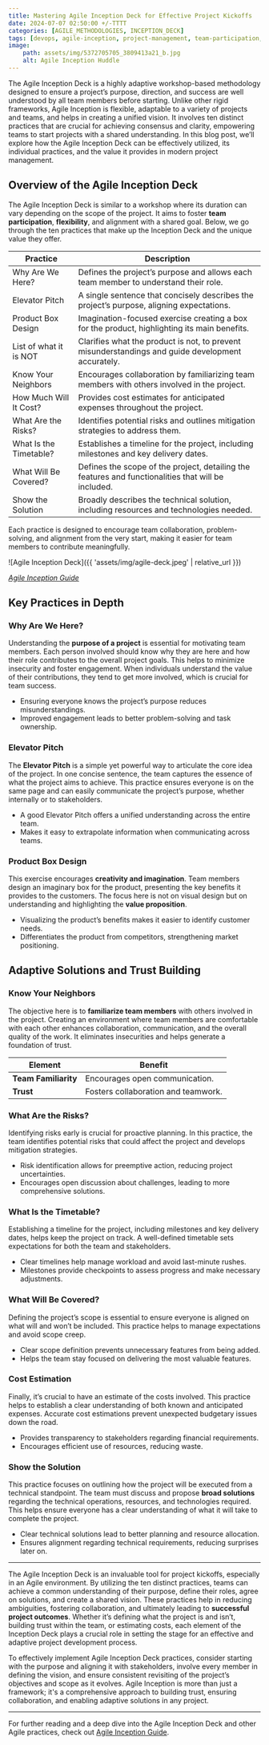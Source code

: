 ```yaml
---
title: Mastering Agile Inception Deck for Effective Project Kickoffs 
date: 2024-07-07 02:50:00 +/-TTTT
categories: [AGILE_METHODOLOGIES, INCEPTION_DECK]
tags: [devops, agile-inception, project-management, team-participation, flexible-methodology, adaptive-solutions, cost-estimation, problem-definition, design-thinking, product-benefits, customer-perspective, collaboration-trust] 
image:
    path: assets/img/5372705705_3809413a21_b.jpg
    alt: Agile Inception Huddle
---
```


The Agile Inception Deck is a highly adaptive workshop-based methodology designed to ensure a project’s purpose, direction, and success are well understood by all team members before starting. Unlike other rigid frameworks, Agile Inception is flexible, adaptable to a variety of projects and teams, and helps in creating a unified vision. It involves ten distinct practices that are crucial for achieving consensus and clarity, empowering teams to start projects with a shared understanding. In this blog post, we’ll explore how the Agile Inception Deck can be effectively utilized, its individual practices, and the value it provides in modern project management.

## Overview of the Agile Inception Deck

The Agile Inception Deck is similar to a workshop where its duration can vary depending on the scope of the project. It aims to foster **team participation**, **flexibility**, and alignment with a shared goal. Below, we go through the ten practices that make up the Inception Deck and the unique value they offer.

| Practice             | Description                                                                                   |
|----------------------|-----------------------------------------------------------------------------------------------|
| Why Are We Here?     | Defines the project’s purpose and allows each team member to understand their role.           |
| Elevator Pitch       | A single sentence that concisely describes the project’s purpose, aligning expectations.       |
| Product Box Design   | Imagination-focused exercise creating a box for the product, highlighting its main benefits.   |
| List of what it is NOT | Clarifies what the product is not, to prevent misunderstandings and guide development accurately. |
| Know Your Neighbors  | Encourages collaboration by familiarizing team members with others involved in the project.    |
| How Much Will It Cost? | Provides cost estimates for anticipated expenses throughout the project.                      |
| What Are the Risks?  | Identifies potential risks and outlines mitigation strategies to address them.                 |
| What Is the Timetable? | Establishes a timeline for the project, including milestones and key delivery dates.          |
| What Will Be Covered? | Defines the scope of the project, detailing the features and functionalities that will be included. |
| Show the Solution    | Broadly describes the technical solution, including resources and technologies needed.         |

Each practice is designed to encourage team collaboration, problem-solving, and alignment from the very start, making it easier for team members to contribute meaningfully.

![Agile Inception Deck]({{ 'assets/img/agile-deck.jpeg' | relative_url }})

*[Agile Inception Guide](https://www.pmi.org/disciplined-agile/inception-goals)*

## Key Practices in Depth

### **Why Are We Here?**

Understanding the **purpose of a project** is essential for motivating team members. Each person involved should know why they are here and how their role contributes to the overall project goals. This helps to minimize insecurity and foster engagement. When individuals understand the value of their contributions, they tend to get more involved, which is crucial for team success.

- Ensuring everyone knows the project’s purpose reduces misunderstandings.
- Improved engagement leads to better problem-solving and task ownership.

### **Elevator Pitch**

The **Elevator Pitch** is a simple yet powerful way to articulate the core idea of the project. In one concise sentence, the team captures the essence of what the project aims to achieve. This practice ensures everyone is on the same page and can easily communicate the project’s purpose, whether internally or to stakeholders.

- A good Elevator Pitch offers a unified understanding across the entire team.
- Makes it easy to extrapolate information when communicating across teams.

### **Product Box Design**

This exercise encourages **creativity and imagination**. Team members design an imaginary box for the product, presenting the key benefits it provides to the customers. The focus here is not on visual design but on understanding and highlighting the **value proposition**.

- Visualizing the product’s benefits makes it easier to identify customer needs.
- Differentiates the product from competitors, strengthening market positioning.

## Adaptive Solutions and Trust Building

### **Know Your Neighbors**

The objective here is to **familiarize team members** with others involved in the project. Creating an environment where team members are comfortable with each other enhances collaboration, communication, and the overall quality of the work. It eliminates insecurities and helps generate a foundation of trust.

| Element                       | Benefit                            |
|-------------------------------|------------------------------------|
| **Team Familiarity**          | Encourages open communication.     |
| **Trust**                     | Fosters collaboration and teamwork.|

### **What Are the Risks?**

Identifying risks early is crucial for proactive planning. In this practice, the team identifies potential risks that could affect the project and develops mitigation strategies.

- Risk identification allows for preemptive action, reducing project uncertainties.
- Encourages open discussion about challenges, leading to more comprehensive solutions.

### **What Is the Timetable?**

Establishing a timeline for the project, including milestones and key delivery dates, helps keep the project on track. A well-defined timetable sets expectations for both the team and stakeholders.

- Clear timelines help manage workload and avoid last-minute rushes.
- Milestones provide checkpoints to assess progress and make necessary adjustments.

### **What Will Be Covered?**

Defining the project’s scope is essential to ensure everyone is aligned on what will and won’t be included. This practice helps to manage expectations and avoid scope creep.

- Clear scope definition prevents unnecessary features from being added.
- Helps the team stay focused on delivering the most valuable features.

### **Cost Estimation**

Finally, it’s crucial to have an estimate of the costs involved. This practice helps to establish a clear understanding of both known and anticipated expenses. Accurate cost estimations prevent unexpected budgetary issues down the road.

- Provides transparency to stakeholders regarding financial requirements.
- Encourages efficient use of resources, reducing waste.

### **Show the Solution**

This practice focuses on outlining how the project will be executed from a technical standpoint. The team must discuss and propose **broad solutions** regarding the technical operations, resources, and technologies required. This helps ensure everyone has a clear understanding of what it will take to complete the project.

- Clear technical solutions lead to better planning and resource allocation.
- Ensures alignment regarding technical requirements, reducing surprises later on.

---
The Agile Inception Deck is an invaluable tool for project kickoffs, especially in an Agile environment. By utilizing the ten distinct practices, teams can achieve a common understanding of their purpose, define their roles, agree on solutions, and create a shared vision. These practices help in reducing ambiguities, fostering collaboration, and ultimately leading to **successful project outcomes**. Whether it’s defining what the project is and isn’t, building trust within the team, or estimating costs, each element of the Inception Deck plays a crucial role in setting the stage for an effective and adaptive project development process.

To effectively implement Agile Inception Deck practices, consider starting with the purpose and aligning it with stakeholders, involve every member in defining the vision, and ensure consistent revisiting of the project’s objectives and scope as it evolves. Agile Inception is more than just a framework; it's a comprehensive approach to building trust, ensuring collaboration, and enabling adaptive solutions in any project.

---

For further reading and a deep dive into the Agile Inception Deck and other Agile practices, check out [Agile Inception Guide](https://www.pmi.org/disciplined-agile/inception-goals).
